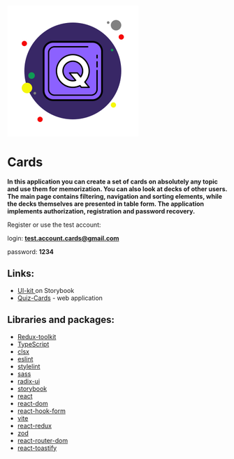 ![Logo](src/assets/icons/icons8-quizlet-300.png)

# Cards
**In this application you can create a set of cards on absolutely any topic and use them for memorization. You can also look at decks of other users. The main page contains filtering, navigation and sorting elements, while the decks themselves are presented in table form. The application implements authorization, registration and password recovery.**

Register or use the test account:

login: **test.account.cards@gmail.com**

password: **1234**

## Links:
- [UI-kit ](https://storybook-flashcards-example.vercel.app/?path=/docs) on Storybook
- [Quiz-Cards](https://cards-production.vercel.app/) - web application

## Libraries and packages:
- [Redux-toolkit](https://redux-toolkit.js.org/)
- [TypeScript](https://www.typescriptlang.org/)
- [clsx](https://www.npmjs.com/package/clsx)
- [eslint](https://eslint.org/)
- [stylelint](https://stylelint.io/)
- [sass](https://sass-lang.com/)
- [radix-ui](https://www.radix-ui.com/)
- [storybook](https://storybook.js.org/)
- [react](https://react.dev/)
- [react-dom](https://legacy.reactjs.org/docs/react-dom.html)
- [react-hook-form](https://react-hook-form.com/)
- [vite](https://vitejs.dev/)
- [react-redux](https://react-redux.js.org/)
- [zod](https://zod.dev/)
- [react-router-dom](https://reactrouter.com/en/main)
- [react-toastify](https://www.npmjs.com/package/react-toastify)
